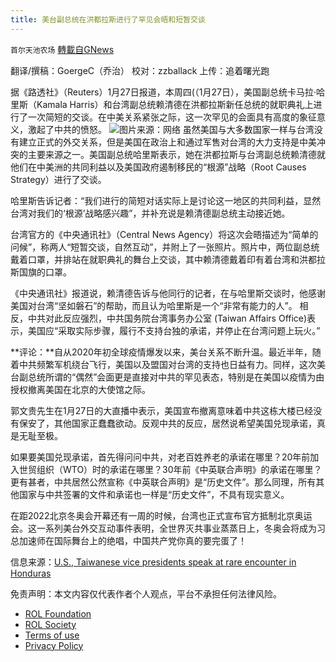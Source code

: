 ```yaml
---
title: 美台副总统在洪都拉斯进行了罕见会晤和短暂交谈
---
```

`首尔天池农场` [轉載自GNews](https://gnews.org/zh-hans/1926959/)

翻译/撰稿：GoergeC（乔治）
校对：zzballack
上传：追着曙光跑

据《路透社》（Reuters）1月27日报道，本周四(（1月27日），美国副总统卡马拉·哈里斯（Kamala Harris）和台湾副总统赖清德在洪都拉斯新任总统的就职典礼上进行了一次简短的交谈。在中美关系紧张之际，这一次罕见的会面具有高度的象征意义，激起了中共的愤怒。
![](https://assets.gnews.org/wp-content/uploads/2022/01/WhatsApp-Image-2022-01-29-at-14.12.45.jpeg)图片来源：网络
虽然美国与大多数国家一样与台湾没有建立正式的外交关系，但是美国在政治上和通过军售对台湾的大力支持是中美冲突的主要来源之一。美国副总统哈里斯表示，她在洪都拉斯与台湾副总统赖清德就他们在中美洲的共同利益以及美国政府遏制移民的“根源”战略（Root Causes Strategy）进行了交谈。

哈里斯告诉记者：“我们进行的简短对话实际上是讨论这一地区的共同利益，显然台湾对我们的‘根源’战略感兴趣”，并补充说是赖清德副总统主动接近她。

台湾官方的《中央通讯社》（Central News Agency）将这次会晤描述为“简单的问候”，称两人“短暂交谈，自然互动”，并附上了一张照片。照片中，两位副总统戴着口罩，并排站在就职典礼的舞台上交谈，其中赖清德戴着印有着台湾和洪都拉斯国旗的口罩。

《中央通讯社》报道说，赖清德告诉与他同行的记者，在与哈里斯交谈时，他感谢美国对台湾“坚如磐石”的帮助，而且认为哈里斯是一个“非常有能力的人”。 相反，中共对此反应强烈，中共国务院台湾事务办公室 (Taiwan Affairs Office)表示，美国应“采取实际步骤，履行不支持台独的承诺，并停止在台湾问题上玩火。”

**评论：**自从2020年初全球疫情爆发以来，美台关系不断升温。最近半年，随着中共频繁军机绕台飞行，美国以及盟国对台湾的支持也日益有力。同样，这次美台副总统所谓的“偶然”会面更是直接对中共的罕见表态，特别是在美国以疫情为由授权撤离美国在北京的大使馆之际。

郭文贵先生在1月27日的大直播中表示，美国宣布撤离意味着中共这栋大楼已经没有保安了，其他国家正蠢蠢欲动。反观中共的反应，居然说希望美国兑现承诺，真是无耻至极。

如果要美国兑现承诺，首先得问问中共，对老百姓养老的承诺在哪里？20年前加入世贸组织（WTO）时的承诺在哪里？30年前《中英联合声明》的承诺在哪里？更有甚者，中共居然公然宣称《中英联合声明》是“历史文件”。那么同理，所有其他国家与中共签署的文件和承诺也一样是“历史文件”，不具有现实意义。

在距2022北京冬奥会开幕还有一周的时候，台湾也正式宣布官方抵制北京奥运会。这一系列美台外交互动事件表明，全世界灭共事业蒸蒸日上，冬奥会将成为习总加速师在国际舞台上的绝唱，中国共产党你真的要完蛋了！

信息来源：[U.S., Taiwanese vice presidents speak at rare encounter in Honduras](https://www.reuters.com/world/us-taiwanese-vice-presidents-speak-rare-encounter-honduras-2022-01-28/)

 

免责声明：本文内容仅代表作者个人观点，平台不承担任何法律风险。

- [ROL Foundation](https://rolfoundation.org/)
- [ROL Society](https://rolsociety.org/)
- [Terms of use](https://gnews.org/terms-of-use-3/)
- [Privacy Policy](https://gnews.org/privacy-policy/)
